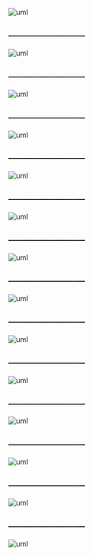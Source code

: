![uml](http://www.plantuml.com/plantuml/png/ZTFDgjf050VmlKyn-0AbVYz4B5rtwQvGeePIg2aOtQVHVgngLob8QIbzWJXDD3OVUON_UQDxPfW1xoKNhg0Cu__yvXp7JFsDizviL-zRpcBpOItQEAAY01bzf91sa8ZfIriulfZvxheb-6M3Fv6Yv7U2Cr8ATEYLupbl7-I-SwAW22L56WsO356PYXVBrJjFv_N7rdSNZk-AzdW-cRryytpyR3vvxU4FLqZJM8XCeC89EQF_UIMHuSgX2sBKgdCDg-ecicF8txgHp_HDpwZHYq39naaV5ADGUmalIaO_MRJJX7OD-eFJKbKm6EDCErYSzhnnHOxCGjqcg7S3SPQ-cd8zQ84KMgQ08ilqcfY-OVwYvkm14ZaTDFI42VjDui3-REgkaUAV4f7OwRWf0KaHxzIerCf-npMFzZveEcbeJlf5UzrcWVpU9IcSGaiCcuYH8OwgsPjBGAt7bdRq0XKIbR5_IMvRMddKchhUaX-DEm00)

### 
### ____________________
###

![uml](http://www.plantuml.com/plantuml/png/ZPFDgjfG4CVtFiN1lPJwlP1WwRfBTuKIDPH2JS7eheiqsezLxIe5AIsbBn3JgB7vy1LctgXpvfxZrN0kN44v_FtFx_mdCnbw2tk-MCxUrkp9ujrSr64B9VgGuWSCS0KnHFYvBcnFZ3ndNXFqqSOVi8U2lWaSO8y-crxOhlswulj6ZXn3A31ag4_804fLyMmwU-Eodt-MdZEnFKVK1sDhzFpLqy6JiVNIXTzK4QjW0QG2IjX1Hj1_T8eXXHEPZX31MIPdiAms8PiA-Ok3VCAlt2D3Zm8AOkpueWXogILqA0ZwKKER9cXBGR-JEvOL18pWWAiB7DSad223L8DQ9b3x2aHU_ABAkT4SzdTaz37KcBO9qr6OFt0cxuPIPBYHeCTqs34Hk_gnoLbJZh-I28cA9qC9Y34avGobEl5_LFDWzgxfffwwwIUkEMOEsSsG91m3ZUYP47s5sCgmLqEGJqDDY5lFALWYFNebANQioVqQezLADvQDzzRb7U2jlPTOaoUIU6shGhCgjAf2kteRZz6WTGrQxoQKnU67ZZkbz_e_)

### 
### ____________________
###

![uml](http://www.plantuml.com/plantuml/png/SoWkIImgAStDuIf8JCvEJ4zL27LsYJUivbA0WjBYrEJ4ubG59Piakr3dU2CR_IIxcBmByoysNDXmiUrYtuLDGBhfmWw52ziLBkoziE72nWlxG78Nze34jW0PUo_ikDYgf91Oh03Ihw2Sc9YQcfW8jg0MJ79XiqVF46AJmeK9O6DtNvm6j07JG4Cz8CHbXX7CZFb0HtLSRBwm2su2kXb6N12tm5s4C5otLBV63knuP74ZP767rBmKO2020000)

### 
### ____________________
###

![uml](http://www.plantuml.com/plantuml/png/SoWkIImgAStDuIf8JCvEJ4zLgEPIW8BIujJanE9K1IMR9BjGvtXJ6_qakvYy2uilxB_OS673XKqNTb_ilzXqOOV2XRr0xiOB-y32Uu02G5LRWCoz5tPSR5LII2nM06bNK4vCJ4rDJ0IRNmickR1PesS8jMZAXNr0Oq0MRG1R0p7puZImYH2Ls0qmWXem3-Y2VM1tzk4nn0Xa2DGy1RrIFJim6o5eX2Jea9gN0Wmi0000)

### 
### ____________________
###


![uml](http://www.plantuml.com/plantuml/png/ZPJFYfjG5CRtynGNrotDRBgGZ0oqcwxBh8kJSMZ16K7jebr5BScc92K40uN-ANq18man9iPNEEUDUkwvsiPWgDdaUl5yl-yxzrolFTzq_VSFzeLjtVlYhMNUMUw5g7xzU-VH5mF7TjohNgydl7SVhQlBvqR_rdZrKky_kpN4pOitbrtUXs-Gm0PII5GT_CAGdWuuX8nMcO03B667CUIqIY63hO0DrPIGOT29y1l7a6001HNda5MShnKZm10ZoSVn4wAh7LZ37f9EwZzWJJfhM97AdYtMX1d6j1jWH7e5nftKVfBI1YCA_9cg4WpFk-KsI3JEUNl8y0GAxX560eD_OJhYPzoY7KvmB2sp11CJ766C2-NchrGdpU_SUl9MEmjmH9OAQPuwj6NDfgJrU5UF73-R0zznXTRM1KsOdhZngk4Sa0tNiONMF4X-wVK7pxSUM90Bn5D3_UljxMM7eTo4d5Pp0JddA277Y0YBPlTLdIh0gNQ48OvYwogTUcZiyorOCGK_iPSzCOxbwnCuKM24tfg9_46f-ewJ4s4QhV_cu_65Kg8XLPUnFTNPK5yaWkykZRG452ebZrQzE5jTNomggbsGrbJgf8AY1Fnbu3FZkP8fO4cmWWh3zZvTqsJHH-qF)


### 
### ____________________
###
![uml]()
### 
### ____________________
###
![uml]()
### 
### ____________________
###
![uml]()
### 
### ____________________
###
![uml]()
### 
### ____________________
###
![uml]()
### 
### ____________________
###
![uml]()
### 
### ____________________
###
![uml]()
### 
### ____________________
###
![uml]()
### 
### ____________________
###
![uml]()



